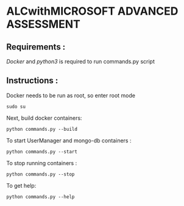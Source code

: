 # ALCwithMICROSOFT ADVANCED ASSESSMENT 

## Requirements : 
*Docker* and *python3* is required to run commands.py script

## Instructions : 

Docker needs to be run as root, so enter root mode
```
sudo su
```

Next, build docker containers:
```
python commands.py --build
```

To start UserManager and mongo-db containers : 
```
python commands.py --start
```

To stop running containers :
```
python commands.py --stop
```

To get help:
```
python commands.py --help
```
